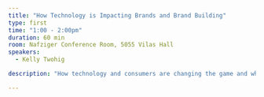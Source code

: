 ```yaml
---
title: "How Technology is Impacting Brands and Brand Building"
type: first
time: "1:00 - 2:00pm"
duration: 60 min
room: Nafziger Conference Room, 5055 Vilas Hall
speakers:
  - Kelly Twohig

description: "How technology and consumers are changing the game and what marketers need to do to catch up."

---
```

